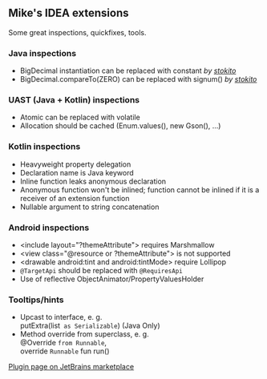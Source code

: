 
## Mike's IDEA extensions

Some great inspections, quickfixes, tools.

  <h3>Java inspections</h3>
  <ul>
    <li>BigDecimal instantiation can be replaced with constant <em>by <a href="http://github.com/stokito/">stokito</a></em></li>
    <li>BigDecimal.compareTo(ZERO) can be replaced with signum() <em>by <a href="http://github.com/stokito/">stokito</a></em></li>
  </ul>

  <h3>UAST (Java + Kotlin) inspections</h3>
  <ul>
    <li>Atomic can be replaced with volatile</li>
    <li>Allocation should be cached (Enum.values(), new Gson(), ...)</li>
  </ul>

  <h3>Kotlin inspections</h3>
  <ul>
    <li>Heavyweight property delegation</li>
    <li>Declaration name is Java keyword</li>
    <li>Inline function leaks anonymous declaration</li>
    <li>Anonymous function won't be inlined;
      function cannot be inlined if it is a receiver of an extension function</li>
    <li>Nullable argument to string concatenation</li>
  </ul>

  <h3>Android inspections</h3>
  <ul>
    <li>&lt;include layout="?themeAttribute"&gt; requires Marshmallow</li>
    <li>&lt;view class="@resource or ?themeAttribute"&gt; is not supported</li>
    <li>&lt;drawable android:tint and android:tintMode&gt; require Lollipop</li>
    <li><code>@TargetApi</code> should be replaced with <code>@RequiresApi</code></li>
    <li>Use of reflective ObjectAnimator/PropertyValuesHolder</li>
  </ul>

  <h3>Tooltips/hints</h3>
  <ul>
    <li>Upcast to interface, e. g.<br/>putExtra(list<code> as Serializable</code>) (Java Only)</li>
    <li>Method override from superclass, e. g.<br/>@Override <code>from Runnable</code>,<br/>override <code>Runnable</code> fun run()</li>
  </ul>

  [Plugin page on JetBrains marketplace](https://plugins.jetbrains.com/plugin/12690-mike-s-idea-extensions)
